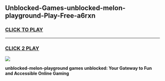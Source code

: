 
## Unblocked-Games-unblocked-melon-playground-Play-Free-a6rxn
<h3>
<a href="https://premium76.site?title=unblocked-melon-playground&ref=23A">CLICK TO PLAY</a></h3>
<hr>

<h3>
<a href="https://premium76.site?title=unblocked-melon-playground&ref=23A">CLICK 2 PLAY</a>
  
</h3>

<a href="https://premium76.site?title=unblocked-melon-playground&ref=23A"><img src="https://clearcache.store/games.png"></a>


**unblocked-melon-playground games unblocked: Your Gateway to Fun and Accessible Online Gaming**
